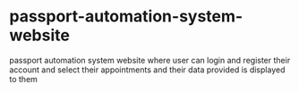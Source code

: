 # passport-automation-system-website
passport automation system website where user can login and register their account and select their appointments and their data provided is displayed to them
